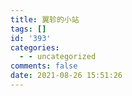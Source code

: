 ```yaml
---
title: 翼轸的小站
tags: []
id: '393'
categories:
  - - uncategorized
comments: false
date: 2021-08-26 15:51:26
---
```

